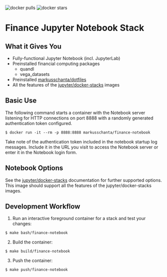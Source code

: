 ![docker pulls](https://img.shields.io/docker/pulls/markusschanta/finance-notebook.svg) ![docker stars](https://img.shields.io/docker/stars/markusschanta/finance-notebook.svg)

# Finance Jupyter Notebook Stack

## What it Gives You

* Fully-functional Jupyter Notebook (incl. JupyterLab)
* Preinstalled financial computing packages
  * quandl
  * vega_datasets
* Preinstalled [markusschanta/dotfiles](https://github.com/markusschanta/dotfiles)
* All the features of the [jupyter/docker-stacks](https://github.com/jupyter/docker-stacks) images

## Basic Use

The following command starts a container with the Notebook server listening for HTTP connections on port 8888 with a randomly generated authentication token configured.

```
$ docker run -it --rm -p 8888:8888 markusschanta/finance-notebook
```

Take note of the authentication token included in the notebook startup log messages. Include it in the URL you visit to access the Notebook server or enter it in the Notebook login form.

## Notebook Options

See the [jupyter/docker-stacks](https://github.com/jupyter/docker-stacks) documentation for further supported options. This image should support all the features of the jupyter/docker-stacks images.

## Development Workflow

1. Run an interactive foreground container for a stack and test your changes:
```
$ make bash/finance-notebook
```
2. Build the container:
```
$ make build/finance-notebook
```
3. Push the container:
```
$ make push/finance-notebook
```
